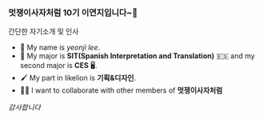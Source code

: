 
### 멋쟁이사자처럼 10기 이연지입니다~🦉

간단한 자기소개 및 인사
- 🦁 My name is *yeonji lee*.
- 🌝 My major is **SIT(Spanish Interpretation and Translation)** 🇪🇸 and my second major is **CES** 🖥. 
- 🖌 My part in likelion is **기획&디자인**.
- 🤼‍♀️ I want to collaborate with other members of **멋쟁이사자처럼**

 *감사합니다*
